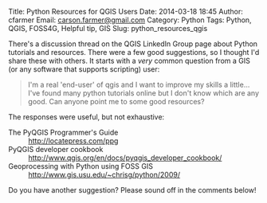 Title: Python Resources for QGIS Users
Date: 2014-03-18 18:45
Author: cfarmer
Email: carson.farmer@gmail.com
Category: Python
Tags: Python, QGIS, FOSS4G, Helpful tip, GIS
Slug: python_resources_qgis

There's a discussion thread on the QGIS LinkedIn Group page about Python tutorials and resources. There were a few good suggestions, so I thought I'd share these with others. It starts with a *very* common question from a GIS (or any software that supports scripting) user:

> I'm a real 'end-user' of qgis and I want to improve my skills a little... I've found many python tutorials online but I don't know which are any good. Can anyone point me to some good resources?

The responses were useful, but not exhaustive:

<dl class="dl-horizontal">
<dt>The PyQGIS Programmer's Guide</dt><dd><a href="http://locatepress.com/ppg">http://locatepress.com/ppg</a></dd>
<dt>PyQGIS developer cookbook</dt><dd><a href=" http://www.qgis.org/en/docs/pyqgis_developer_cookbook/">http://www.qgis.org/en/docs/pyqgis_developer_cookbook/</a></dd>
<dt>Geoprocessing with Python using FOSS GIS</dt><dd><a href="http://www.gis.usu.edu/~chrisg/python/2009/">http://www.gis.usu.edu/~chrisg/python/2009/</a></dd>
</dl>

Do you have another suggestion? Please sound off in the comments below!

<!--more-->
